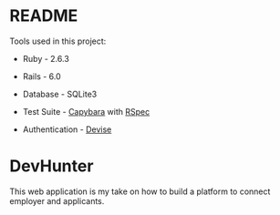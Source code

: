 # README
Tools used in this project:

* Ruby - 2.6.3

* Rails - 6.0

* Database - SQLite3

* Test Suite - [Capybara](https://github.com/teamcapybara/capybara) with [RSpec](https://github.com/rspec/rspec-rails)

* Authentication - [Devise](https://github.com/plataformatec/devise)

# DevHunter
This web application is my take on how to build a platform to connect employer and applicants.